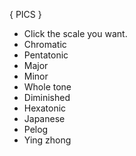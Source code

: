 ---
---

{ PICS }

- Click the scale you want.
- Chromatic
- Pentatonic
- Major
- Minor
- Whole tone
- Diminished
- Hexatonic
- Japanese
- Pelog
- Ying zhong
